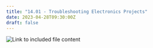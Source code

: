 ```yaml
---
title: "14.01 - Troubleshooting Electronics Projects"
date: 2023-04-28T09:30:00Z
draft: false
---
```


![Link to included file content](../../../../electronics/troubleshooting-electronics-projects)
